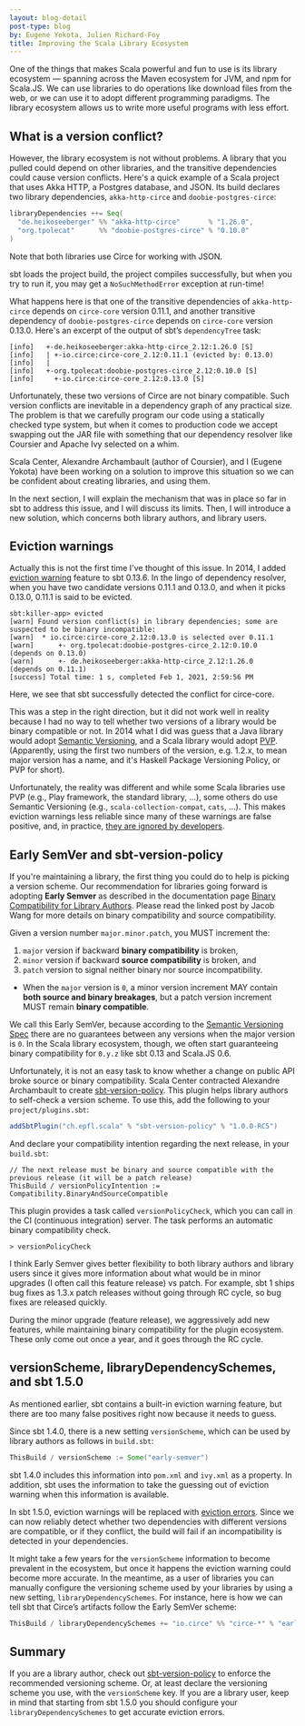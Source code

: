 ```yaml
---
layout: blog-detail
post-type: blog
by: Eugene Yokota, Julien Richard-Foy
title: Improving the Scala Library Ecosystem
---
```


One of the things that makes Scala powerful and fun to use is its library ecosystem — spanning across the Maven ecosystem for JVM, and npm for Scala.JS. We can use libraries to do operations like download files from the web, or we can use it to adopt different programming paradigms. The library ecosystem allows us to write more useful programs with less effort.

## What is a version conflict?

However, the library ecosystem is not without problems. A library that you pulled could depend on other libraries, and the transitive dependencies could cause version conflicts. Here's a quick example of a Scala project that uses Akka HTTP, a Postgres database, and JSON. Its build declares two library dependencies, `akka-http-circe` and `doobie-postgres-circe`:

~~~ scala
libraryDependencies ++= Seq(
  "de.heikoseeberger" %% "akka-http-circe"       % "1.26.0",
  "org.tpolecat"      %% "doobie-postgres-circe" % "0.10.0"
)
~~~

Note that both libraries use Circe for working with JSON.

sbt loads the project build, the project compiles successfully, but when you try to run it, you may get a `NoSuchMethodError` exception at run-time!

What happens here is that one of the transitive dependencies of `akka-http-circe` depends on `circe-core` version 0.11.1, and another transitive dependency of `doobie-postgres-circe` depends on `circe-core` version 0.13.0. Here's an excerpt of the output of sbt’s `dependencyTree` task:

~~~ text
[info]   +-de.heikoseeberger:akka-http-circe_2.12:1.26.0 [S]
[info]   | +-io.circe:circe-core_2.12:0.11.1 (evicted by: 0.13.0)
[info]   |     
[info]   +-org.tpolecat:doobie-postgres-circe_2.12:0.10.0 [S]
[info]     +-io.circe:circe-core_2.12:0.13.0 [S]
~~~

Unfortunately, these two versions of Circe are not binary compatible. Such version conflicts are inevitable in a dependency graph of any practical size. The problem is that we carefully program our code using a statically checked type system, but when it comes to production code we accept swapping out the JAR file with something that our dependency resolver like Coursier and Apache Ivy selected on a whim.

Scala Center, Alexandre Archambault (author of Coursier), and I (Eugene Yokota) have been working on a solution to improve this situation so we can be confident about creating libraries, and using them.

In the next section, I will explain the mechanism that was in place so far in sbt to address this issue, and I will discuss its limits. Then, I will introduce a new solution, which concerns both library authors, and library users.

## Eviction warnings

Actually this is not the first time I've thought of this issue. In 2014, I added [eviction warning][1] feature to sbt 0.13.6. In the lingo of dependency resolver, when you have two candidate versions 0.11.1 and 0.13.0, and when it picks 0.13.0, 0.11.1 is said to be evicted.

~~~ text
sbt:killer-app> evicted
[warn] Found version conflict(s) in library dependencies; some are suspected to be binary incompatible:
[warn]  * io.circe:circe-core_2.12:0.13.0 is selected over 0.11.1
[warn]      +- org.tpolecat:doobie-postgres-circe_2.12:0.10.0     (depends on 0.13.0)
[warn]      +- de.heikoseeberger:akka-http-circe_2.12:1.26.0      (depends on 0.11.1)
[success] Total time: 1 s, completed Feb 1, 2021, 2:59:56 PM
~~~

Here, we see that sbt successfully detected the conflict for circe-core.

This was a step in the right direction, but it did not work well in reality because I had no way to tell whether two versions of a library would be binary compatible or not. In 2014 what I did was guess that a Java library would adopt [Semantic Versioning][2], and a Scala library would adopt [PVP][3]. (Apparently, using the first two numbers of the version, e.g. 1.2.x, to mean major version has a name, and it's Haskell Package Versioning Policy, or PVP for short).

Unfortunately, the reality was different and while some Scala libraries use PVP (e.g., Play framework, the standard library, …), some others do use Semantic Versioning (e.g., `scala-collection-compat`, `cats`, …). This makes eviction warnings less reliable since many of these warnings are false positive, and, in practice, [they are ignored by developers][7].

## Early SemVer and sbt-version-policy

If you're maintaining a library, the first thing you could do to help is picking a version scheme. Our recommendation for libraries going forward is adopting **Early Semver** as described in the documentation page [Binary Compatibility for Library Authors][4]. Please read the linked post by Jacob Wang for more details on binary compatibility and source compatibility.

Given a version number `major.minor.patch`, you MUST increment the:

1. `major` version if backward **binary compatibility** is broken,
2. `minor` version if backward **source compatibility** is broken, and
3. `patch` version to signal neither binary nor source incompatibility.

- When the `major` version is `0`, a minor version increment MAY contain **both source and binary breakages**, but a patch version increment MUST remain **binary compatible**.

We call this Early SemVer, because according to the [Semantic Versioning Spec][2] there are no guarantees between any versions when the major version is `0`. In the Scala library ecosystem, though, we often start guaranteeing binary compatibility for `0.y.z` like sbt 0.13 and Scala.JS 0.6.

Unfortunately, it is not an easy task to know whether a change on public API broke source or binary compatibility. Scala Center contracted Alexandre Archambault to create [sbt-version-policy][5]. This plugin helps library authors to self-check a version scheme. To use this, add the following to your `project/plugins.sbt`:

~~~ scala
addSbtPlugin("ch.epfl.scala" % "sbt-version-policy" % "1.0.0-RC5")
~~~

And declare your compatibility intention regarding the next release, in your `build.sbt`:

~~~
// The next release must be binary and source compatible with the previous release (it will be a patch release)
ThisBuild / versionPolicyIntention := Compatibility.BinaryAndSourceCompatible
~~~

This plugin provides a task called `versionPolicyCheck`, which you can call in the CI (continuous integration) server. The task performs an automatic binary compatibility check.

~~~ text
> versionPolicyCheck
~~~

I think Early Semver gives better flexibility to both library authors and library users since it gives more information about what would be in minor upgrades (I often call this feature release) vs patch. For example, sbt 1 ships bug fixes as 1.3.x patch releases without going through RC cycle, so bug fixes are released quickly.

During the minor upgrade (feature release), we aggressively add new features, while maintaining binary compatibility for the plugin ecosystem. These only come out once a year, and it goes through the RC cycle.

## versionScheme, libraryDependencySchemes, and sbt 1.5.0

As mentioned earlier, sbt contains a built-in eviction warning feature, but there are too many false positives right now because it needs to guess.

Since sbt 1.4.0, there is a new setting `versionScheme`, which can be used by library authors as follows in `build.sbt`:

~~~ scala
ThisBuild / versionScheme := Some("early-semver")
~~~

sbt 1.4.0 includes this information into `pom.xml` and `ivy.xml` as a property. In addition, sbt uses the information to take the guessing out of eviction warning when this information is available.

In sbt 1.5.0, eviction warnings will be replaced with [eviction errors][8]. Since we can now reliably detect whether two dependencies with different versions are compatible, or if they conflict, the build will fail if an incompatibility is detected in your dependencies.

It might take a few years for the `versionScheme` information to become prevalent in the ecosystem, but once it happens the eviction warning could become more accurate. In the meantime, as a user of libraries you can manually configure the versioning scheme used by your libraries by using a new setting, `libraryDependencySchemes`. For instance, here is how we can tell sbt that Circe’s artifacts follow the Early SemVer scheme:

~~~ scala
ThisBuild / libraryDependencySchemes += "io.circe" %% "circe-*" % "early-semver"
~~~

## Summary

If you are a library author, check out [sbt-version-policy][5] to enforce the recommended versioning scheme. Or, at least declare the versioning scheme you use, with the `versionScheme` key. If you are a library user, keep in mind that starting from sbt 1.5.0 you should configure your `libraryDependencySchemes` to get accurate eviction errors.

[1]: https://github.com/sbt/sbt/pull/147
[2]: https://semver.org/
[3]: https://pvp.haskell.org/
[4]: https://docs.scala-lang.org/overviews/core/binary-compatibility-for-library-authors.html#versioning-scheme---communicating-compatibility-breakages
[5]: https://github.com/scalacenter/sbt-version-policy
[7]: https://github.com/sbt/sbt/issues/5976
[8]: https://github.com/sbt/sbt/pull/6221
